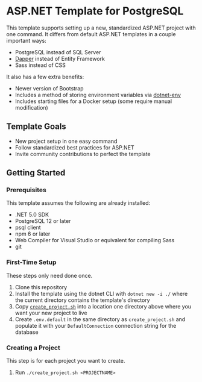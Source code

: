# ASP.NET Template for PostgreSQL

This template supports setting up a new, standardized ASP.NET project with one command. It differs from default ASP.NET templates in a couple important ways:

* PostgreSQL instead of SQL Server
* [Dapper](https://github.com/StackExchange/Dapper) instead of Entity Framework
* Sass instead of CSS

It also has a few extra benefits:

* Newer version of Bootstrap
* Includes a method of storing environment variables via [dotnet-env](https://github.com/tonerdo/dotnet-env)
* Includes starting files for a Docker setup (some require manual modification)

## Template Goals

* New project setup in one easy command
* Follow standardized best practices for ASP.NET
* Invite community contributions to perfect the template

## Getting Started

### Prerequisites

This template assumes the following are already installed:

* .NET 5.0 SDK
* PostgreSQL 12 or later
* psql client
* npm 6 or later
* Web Compiler for Visual Studio or equivalent for compiling Sass
* git

### First-Time Setup

These steps only need done once.

1. Clone this repository
1. Install the template using the dotnet CLI with `dotnet new -i ./` where the current directory contains the template's directory
1. Copy [`create_project.sh`](https://github.com/PlanetLotus/templates/blob/main/create_project.sh) into a location one directory above where you want your new project to live
1. Create `.env.default` in the same directory as `create_project.sh` and populate it with your `DefaultConnection` connection string for the database

### Creating a Project

This step is for each project you want to create.

1. Run `./create_project.sh <PROJECTNAME>`
